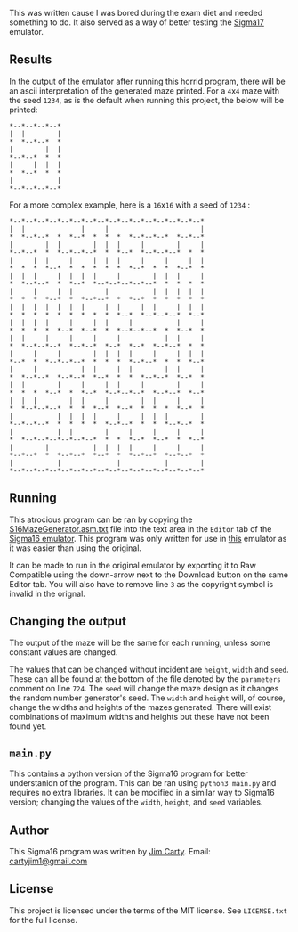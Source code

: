 This was written cause I was bored during the exam diet and needed something to do. It also served as a way of better testing the [Sigma17](https://questiowo.github.io/Sigma17) emulator.

## Results 
In the output of the emulator after running this horrid program, there will be an ascii interpretation of the generated maze printed. For a `4`x`4` maze with the seed `1234`, as is the default when running this project, the below will be printed:

```
*--*--*--*--*
|  |        |
*  *--*--*  *
|        |  |
*--*--*  *  *
|     |  |  |
*  *--*  *  *
|           |
*--*--*--*--*
```

For a more complex example, here is a `16`x`16` with a seed of `1234` :

```
*--*--*--*--*--*--*--*--*--*--*--*--*--*--*--*--*
|  |              |     |                       |
*  *--*--*  *  *--*  *  *  *  *--*--*--*  *--*--*
|        |  |        |  |  |     |        |     |
*--*--*  *  *--*--*--*  *  *--*  *--*--*--*  *  *
|     |  |     |     |  |  |     |     |     |  |
*  *  *  *--*  *  *  *  *  *  *--*  *  *  *--*  *
|  |  |     |  |  |  |     |        |  |  |     |
*  *--*--*  *  *--*  *--*--*--*--*--*  *  *  *  *
|     |     |  |        |           |  |  |  |  |
*  *  *  *--*  *  *--*--*  *  *--*  *  *  *  *  *
|  |  |  |  |  |  |     |  |     |  |     |  |  |
*  *  *  *  *  *  *  *  *  *--*  *--*--*--*  *--*
|  |  |  |     |     |  |     |           |     |
*  *  *  *  *--*  *--*  *  *--*--*--*  *  *--*  *
|  |     |     |     |     |           |  |     |
*  *--*--*--*  *--*--*  *--*  *--*  *--*--*  *  *
|     |     |        |  |  |  |     |     |  |  |
*--*  *  *--*--*--*  *  *  *  *--*--*  *  *  *--*
|     |           |  |     |  |        |  |     |
*  *--*--*  *--*--*  *--*  *  *  *--*--*  *--*  *
|  |        |     |     |  |     |        |     |
*  *  *  *--*  *  *--*  *--*--*--*  *--*--*  *--*
|  |  |        |  |     |        |  |     |     |
*  *--*--*--*  *  *  *--*  *--*  *  *  *  *--*  *
|           |  |  |  |     |     |  |  |        |
*--*--*--*  *  *  *  *  *--*--*  *  *  *--*--*  *
|           |  |        |     |     |     |     |
*  *--*--*--*--*--*--*  *  *  *--*  *--*  *  *--*
|        |           |  |  |  |     |     |     |
*--*--*  *  *--*--*  *--*  *  *--*--*  *--*--*  *
|           |              |           |        |
*--*--*--*--*--*--*--*--*--*--*--*--*--*--*--*--*
```

## Running
This atrocious program can be ran by copying the [S16MazeGenerator.asm.txt](https://raw.githubusercontent.com/QuestioWo/MazeGeneratorSigma16/main/S16MazeGenerator.asm.txt) file into the text area in the `Editor` tab of the [Sigma16 emulator](https://questiowo.github.io/Sigma17). This program was only written for use in [this](https://questiowo.github.io/Sigma17) emulator as it was easier than using the original.

It can be made to run in the original emulator by exporting it to Raw Compatible using the down-arrow next to the Download button on the same Editor tab. You will also have to remove line `3` as the copyright symbol is invalid in the orignal.

## Changing the output
The output of the maze will be the same for each running, unless some constant values are changed. 

The values that can be changed without incident are `height`, `width` and `seed`. These can all be found at the bottom of the file denoted by the `parameters` comment on line `724`. The `seed` will change the maze design as it changes the random number generator's seed. The `width` and `height` will, of course, change the widths and heights of the mazes generated. There will exist combinations of maximum widths and heights but these have not been found yet.

## `main.py`
This contains a python version of the Sigma16 program for better understanidn of the program. This can be ran using `python3 main.py` and requires no extra libraries. It can be modified in a similar way to Sigma16 version; changing the values of the `width`, `height`, and `seed` variables.

## Author

This Sigma16 program was written by [Jim Carty](https://questiowo.github.io). Email: cartyjim1@gmail.com

## License

This project is licensed under the terms of the MIT license. See `LICENSE.txt` for the full license.
